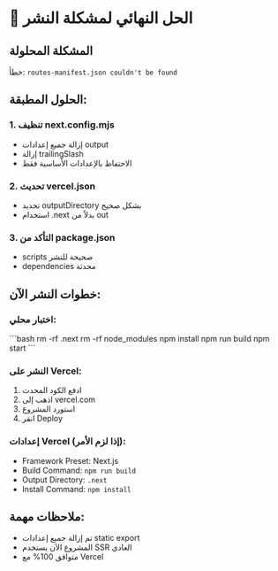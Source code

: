 # 🔧 الحل النهائي لمشكلة النشر

## المشكلة المحلولة
خطأ: `routes-manifest.json couldn't be found`

## الحلول المطبقة:

### 1. تنظيف next.config.mjs
- إزالة جميع إعدادات output
- إزالة trailingSlash
- الاحتفاظ بالإعدادات الأساسية فقط

### 2. تحديث vercel.json
- تحديد outputDirectory بشكل صحيح
- استخدام .next بدلاً من out

### 3. التأكد من package.json
- scripts صحيحة للنشر
- dependencies محدثة

## خطوات النشر الآن:

### اختبار محلي:
\`\`\`bash
rm -rf .next
rm -rf node_modules
npm install
npm run build
npm start
\`\`\`

### النشر على Vercel:
1. ادفع الكود المحدث
2. اذهب إلى vercel.com
3. استورد المشروع
4. انقر Deploy

### إعدادات Vercel (إذا لزم الأمر):
- Framework Preset: Next.js
- Build Command: `npm run build`
- Output Directory: `.next`
- Install Command: `npm install`

## ملاحظات مهمة:
- تم إزالة جميع إعدادات static export
- المشروع الآن يستخدم SSR العادي
- متوافق 100% مع Vercel
